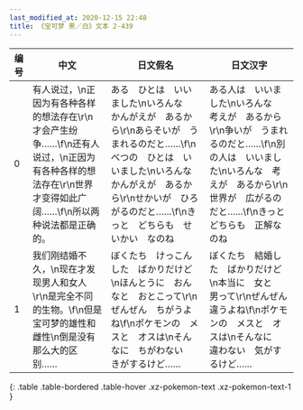 ```yaml
---
last_modified_at: 2020-12-15 22:48
title: 《宝可梦 黑／白》文本 2-439
---
```

| 编号 | 中文 | 日文假名 | 日文汉字 |
| ---- | ---- | ---- | --- |
| 0 | 有人说过，\n正因为有各种各样的想法存在\r\n才会产生纷争……\f\n还有人说过，\n正因为有各种各样的想法存在\r\n世界才变得如此广阔……\f\n所以两种说法都是正确的。 | ある　ひとは　いいました\nいろんな　かんがえが　あるから\r\nあらそいが　うまれるのだと……\f\nべつの　ひとは　いいました\nいろんな　かんがえが　あるから\r\nせかいが　ひろがるのだと……\f\nきっと　どちらも　せいかい　なのね | ある人は　いいました\nいろんな　考えが　あるから\r\n争いが　うまれるのだと……\f\n別の人は　いいました\nいろんな　考えが　あるから\r\n世界が　広がるのだと……\f\nきっと　どちらも　正解なのね |
| 1 | 我们刚结婚不久，\n现在才发现男人和女人\r\n是完全不同的生物。\f\n但是宝可梦的雄性和雌性\n倒是没有那么大的区别…… | ぼくたち　けっこんした　ばかりだけど\nほんとうに　おんなと　おとこって\r\nぜんぜん　ちがうよね\f\nポケモンの　メスと　オスは\nそんなに　ちがわない　きがするけど…… | ぼくたち　結婚した　ばかりだけど\n本当に　女と　男って\r\nぜんぜん　違うよね\f\nポケモンの　メスと　オスは\nそんなに　違わない　気がするけど…… |
{: .table .table-bordered .table-hover .xz-pokemon-text .xz-pokemon-text-1 }